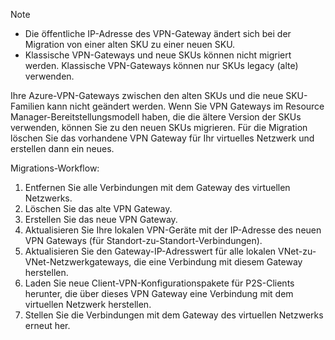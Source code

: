 > [!NOTE]
> * Die öffentliche IP-Adresse des VPN-Gateway ändert sich bei der Migration von einer alten SKU zu einer neuen SKU.
> * Klassische VPN-Gateways und neue SKUs können nicht migriert werden. Klassische VPN-Gateways können nur SKUs legacy (alte) verwenden.
> 

Ihre Azure-VPN-Gateways zwischen den alten SKUs und die neue SKU-Familien kann nicht geändert werden. Wenn Sie VPN Gateways im Resource Manager-Bereitstellungsmodell haben, die die ältere Version der SKUs verwenden, können Sie zu den neuen SKUs migrieren. Für die Migration löschen Sie das vorhandene VPN Gateway für Ihr virtuelles Netzwerk und erstellen dann ein neues.

Migrations-Workflow:

1. Entfernen Sie alle Verbindungen mit dem Gateway des virtuellen Netzwerks.
2. Löschen Sie das alte VPN Gateway.
3. Erstellen Sie das neue VPN Gateway.
4. Aktualisieren Sie Ihre lokalen VPN-Geräte mit der IP-Adresse des neuen VPN Gateways (für Standort-zu-Standort-Verbindungen).
5. Aktualisieren Sie den Gateway-IP-Adresswert für alle lokalen VNet-zu-VNet-Netzwerkgateways, die eine Verbindung mit diesem Gateway herstellen.
6. Laden Sie neue Client-VPN-Konfigurationspakete für P2S-Clients herunter, die über dieses VPN Gateway eine Verbindung mit dem virtuellen Netzwerk herstellen.
7. Stellen Sie die Verbindungen mit dem Gateway des virtuellen Netzwerks erneut her.